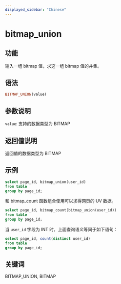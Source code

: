 ```yaml
---
displayed_sidebar: "Chinese"
---
```


# bitmap_union

## 功能

输入一组 bitmap 值，求这一组 bitmap 值的并集。

## 语法

```Haskell
BITMAP_UNION(value)
```

## 参数说明

`value`: 支持的数据类型为 BITMAP

## 返回值说明

返回值的数据类型为 BITMAP

## 示例

```sql
select page_id, bitmap_union(user_id)
from table
group by page_id;
```

和 bitmap_count 函数组合使用可以求得网页的 UV 数据。

```sql
select page_id, bitmap_count(bitmap_union(user_id))
from table
group by page_id;
```

当 `user_id` 字段为 INT 时，上面查询语义等同于如下语句：

```sql
select page_id, count(distinct user_id)
from table
group by page_id;
```

## 关键词

BITMAP_UNION, BITMAP
